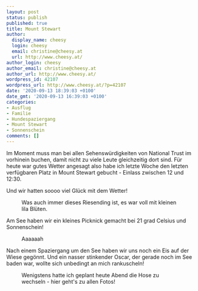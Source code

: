 ```yaml
---
layout: post
status: publish
published: true
title: Mount Stewart
author:
  display_name: cheesy
  login: cheesy
  email: christine@cheesy.at
  url: http://www.cheesy.at/
author_login: cheesy
author_email: christine@cheesy.at
author_url: http://www.cheesy.at/
wordpress_id: 42107
wordpress_url: http://www.cheesy.at/?p=42107
date: '2020-09-13 18:39:03 +0100'
date_gmt: '2020-09-13 16:39:03 +0100'
categories:
- Ausflug
- Familie
- Hundespaziergang
- Mount Stewart
- Sonnenschein
comments: []
---
```

<!-- wp:paragraph -->
Im Moment muss man bei allen Sehenswürdigkeiten von National Trust im vorhinein buchen, damit nicht zu viele Leute gleichzeitig dort sind. Für heute war gutes Wetter angesagt also habe ich letzte Woche den letzten verfügbaren Platz in Mount Stewart gebucht - Einlass zwischen 12 und 12:30.
<!-- /wp:paragraph -->
<!-- wp:paragraph -->
Und wir hatten soooo viel Glück mit dem Wetter!
<!-- /wp:paragraph -->
<!-- wp:image {"id":42068} -->
<figure class="wp-block-image"><img src="{% link _posts/2020-09-13-mount-stewart-2/Mount-Stewart-003-2.jpg %}" alt="" class="wp-image-42068"><br>
<figcaption>Was auch immer dieses Riesending ist, es war voll mit kleinen lila Blüten.<br></figcaption>
</figure>
<!-- /wp:image -->
<!-- wp:paragraph -->
Am See haben wir ein kleines Picknick gemacht bei 21 grad Celsius und Sonnenschein!
<!-- /wp:paragraph -->
<!-- wp:image {"id":42076} -->
<figure class="wp-block-image"><img src="{% link _posts/2020-09-13-mount-stewart-2/Mount-Stewart-011-2.jpg %}" alt="" class="wp-image-42076"><br>
<figcaption>Aaaaaah</figcaption>
</figure>
<!-- /wp:image -->
<!-- wp:paragraph -->
Nach einem Spaziergang um den See haben wir uns noch ein Eis auf der Wiese gegönnt. Und ein nasser stinkender Oscar, der gerade noch im See baden war, wollte sich unbedingt an mich rankuscheln!
<!-- /wp:paragraph -->
<!-- wp:image {"id":42099,"linkDestination":"custom"} -->
<figure class="wp-block-image"><a href="http://www.cheesy.at/fotos/ausfluege/2020-2/mount-stewart/"><img src="{% link _posts/2020-09-13-mount-stewart-2/Mount-Stewart-034.jpg %}" alt="" class="wp-image-42099"></a><br>
<figcaption>Wenigstens hatte ich geplant heute Abend die Hose zu wechseln - hier geht's zu allen Fotos!</figcaption>
</figure>
<!-- /wp:image -->
